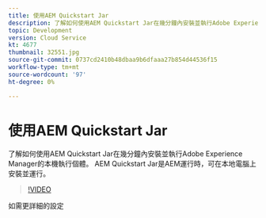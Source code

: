 ```yaml
---
title: 使用AEM Quickstart Jar
description: 了解如何使用AEM Quickstart Jar在幾分鐘內安裝並執行Adobe Experience Manager的本機執行個體。 AEM Quickstart Jar是AEM運行時，可在本地電腦上安裝並運行。
topic: Development
version: Cloud Service
kt: 4677
thumbnail: 32551.jpg
source-git-commit: 0737cd2410b48dbaa9b6dfaaa27b854d44536f15
workflow-type: tm+mt
source-wordcount: '97'
ht-degree: 0%

---
```



# 使用AEM Quickstart Jar

了解如何使用AEM Quickstart Jar在幾分鐘內安裝並執行Adobe Experience Manager的本機執行個體。 AEM Quickstart Jar是AEM運行時，可在本地電腦上安裝並運行。

>[!VIDEO](https://video.tv.adobe.com/v/32551/?quality=12&learn=on)

如需更詳細的設定